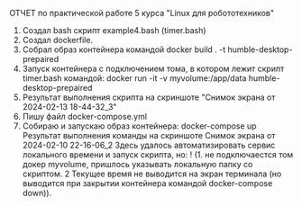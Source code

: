 ОТЧЕТ по практической работе 5 курса "Linux для робототехников"
1. Создал bash скрипт example4.bash (timer.bash)
2. Создал dockerfile.
3. Собрал образ контейнера командой docker build . -t humble-desktop-prepaired
4. Запуск контейнера с подключением тома, в котором лежит скрипт timer.bash командой:
   docker run -it -v myvolume:/app/data humble-desktop-prepaired
5. Результат выполнения скрипта на скриншоте "Снимок экрана от 2024-02-13 18-44-32_3"
6. Пишу файл docker-compose.yml
7. Собираю и запускаю образ контейнера:
   docker-compose up
   Результат выполнения команды на скриншоте Снимок экрана от 2024-02-10 22-16-06_2
   Здесь удалось автоматизировать сервис локального времени и запуск скрипта, но: !
   (1. не подключаестся том докер myvolume, пришлось указывать локальную папку со скриптом. 2 Текущее время не выводится на экран терминала (но выводится при закрытии контейнера командой docker-compose down)).
